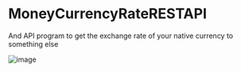 # MoneyCurrencyRateRESTAPI
And API program to get the exchange rate of your native currency to something else



![image](https://github.com/cmorris2945/MoneyCurrencyRateRESTAPI/assets/30676606/acf12bf3-2c9d-48a2-b508-5f90e815a828)
